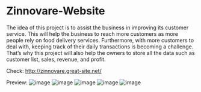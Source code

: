 # Zinnovare-Website

The idea of this project is to assist the business in improving its customer service. This will help the business to reach more customers as more people rely on food delivery services. Furthermore, with more customers to deal with, keeping track of their daily transactions is becoming a challenge. That’s why this project will also help the owners to store all the data such as customer list, sales, revenue, and profit.

Check: http://zinnovare.great-site.net/

Preview:
![image](https://user-images.githubusercontent.com/59803167/162956890-eb60e873-30f2-4105-85c6-59150fd1b037.png)
![image](https://user-images.githubusercontent.com/59803167/162957166-9dadf570-be7c-4d4c-9bf2-ce18ed5753a3.png)
![image](https://user-images.githubusercontent.com/59803167/162957344-66a14942-26f0-4d76-b7ca-930f28f6311a.png)
![image](https://user-images.githubusercontent.com/59803167/162957377-4fe55d2c-9ca4-441f-82d1-78ad8f57385f.png)
![image](https://user-images.githubusercontent.com/59803167/162957418-5e3e6cf9-5c0b-412f-8f6d-49e7018f2355.png)

